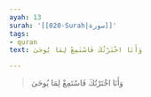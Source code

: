 ```yaml
---
ayah: 13
surah: '[[020-Surah|سورة]]'
tags:
- quran
text: وَأَنَا اخْتَرْتُكَ فَاسْتَمِعْ لِمَا يُوحَىٰ

---
```

> وَأَنَا اخْتَرْتُكَ فَاسْتَمِعْ لِمَا يُوحَىٰ
